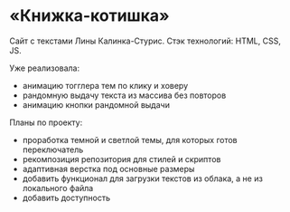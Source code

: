 # «Книжка-котишка»<br>
Сайт с текстами Лины Калинка-Стурис. Стэк технологий: HTML, CSS, JS.<br>

Уже реализовала:
- анимацию тогглера тем по клику и ховеру
- рандомную выдачу текста из массива без повторов
- анимацию кнопки рандомной выдачи

Планы по проекту:
- проработка темной и светлой темы, для которых готов переключатель
- рекомпозиция репозитория для стилей и скриптов
- адаптивная верстка под основные размеры
- добавить функционал для загрузки текстов из облака, а не из локального файла
- добавить доступность
